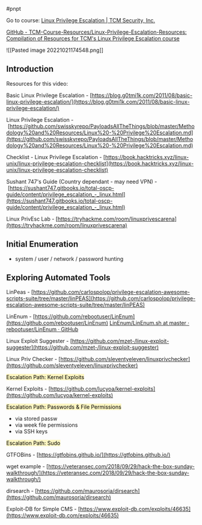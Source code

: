 #pnpt 

Go to course: [Linux Privilege Escalation | TCM Security, Inc.](https://academy.tcm-sec.com/courses/enrolled/1154399)


[GitHub - TCM-Course-Resources/Linux-Privilege-Escalation-Resources: Compilation of Resources for TCM's Linux Privilege Escalation course](https://github.com/Gr1mmie/Linux-Privilege-Escalation-Resources)

![[Pasted image 20221021174548.png]]

## Introduction
Resources for this video:

Basic Linux Privilege Escalation - [https://blog.g0tmi1k.com/2011/08/basic-linux-privilege-escalation/](https://blog.g0tmi1k.com/2011/08/basic-linux-privilege-escalation/)

Linux Privilege Escalation - [https://github.com/swisskyrepo/PayloadsAllTheThings/blob/master/Methodology%20and%20Resources/Linux%20-%20Privilege%20Escalation.md](https://github.com/swisskyrepo/PayloadsAllTheThings/blob/master/Methodology%20and%20Resources/Linux%20-%20Privilege%20Escalation.md)

Checklist - Linux Privilege Escalation - [https://book.hacktricks.xyz/linux-unix/linux-privilege-escalation-checklist](https://book.hacktricks.xyz/linux-unix/linux-privilege-escalation-checklist)

Sushant 747's Guide (Country dependant - may need VPN) - [https://sushant747.gitbooks.io/total-oscp-guide/content/privilege_escalation_-_linux.html](https://sushant747.gitbooks.io/total-oscp-guide/content/privilege_escalation_-_linux.html)

Linux PrivEsc Lab - [https://tryhackme.com/room/linuxprivescarena](https://tryhackme.com/room/linuxprivescarena)

## Initial Enumeration 
- system / user / network / password hunting

## Exploring Automated Tools

LinPeas - [https://github.com/carlospolop/privilege-escalation-awesome-scripts-suite/tree/master/linPEAS](https://github.com/carlospolop/privilege-escalation-awesome-scripts-suite/tree/master/linPEAS)

LinEnum - [https://github.com/rebootuser/LinEnum](https://github.com/rebootuser/LinEnum)
[LinEnum/LinEnum.sh at master · rebootuser/LinEnum · GitHub](https://github.com/rebootuser/LinEnum/blob/master/LinEnum.sh)


Linux Exploit Suggester - [https://github.com/mzet-/linux-exploit-suggester](https://github.com/mzet-/linux-exploit-suggester)

Linux Priv Checker - [https://github.com/sleventyeleven/linuxprivchecker](https://github.com/sleventyeleven/linuxprivchecker)


<mark style="background: #FFF3A3A6;">Escalation Path: Kernel Exploits</mark>

Kernel Exploits - [https://github.com/lucyoa/kernel-exploits](https://github.com/lucyoa/kernel-exploits)


<mark style="background: #FFF3A3A6;">Escalation Path: Passwords & File Permissions</mark>
 - via stored passw
 - via week file permissions
 - via SSH keys

<mark style="background: #FFF3A3A6;">Escalation Path: Sudo</mark>

GTFOBins - [https://gtfobins.github.io/](https://gtfobins.github.io/)

wget example - [https://veteransec.com/2018/09/29/hack-the-box-sunday-walkthrough/](https://veteransec.com/2018/09/29/hack-the-box-sunday-walkthrough/)

dirsearch - [https://github.com/maurosoria/dirsearch](https://github.com/maurosoria/dirsearch)

Exploit-DB for Simple CMS - [https://www.exploit-db.com/exploits/46635](https://www.exploit-db.com/exploits/46635)





